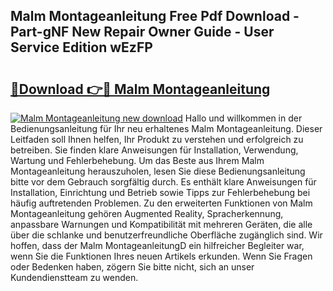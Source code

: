## Malm Montageanleitung Free Pdf Download - Part-gNF New Repair Owner Guide - User Service Edition wEzFP

# <h2><a href="http://df6m6y.blite.top/?on=Malm+Montageanleitung">🔗Download 👉🔴 Malm Montageanleitung</a></h2>

[![Malm Montageanleitung new download](https://i.imgur.com/lujVjoI.png)](http://df6m6y.blite.top/?on=Malm+Montageanleitung)
Hallo und willkommen in der Bedienungsanleitung für Ihr neu erhaltenes Malm Montageanleitung. Dieser Leitfaden soll Ihnen helfen, Ihr Produkt zu verstehen und erfolgreich zu betreiben. Sie finden klare Anweisungen für Installation, Verwendung, Wartung und Fehlerbehebung. Um das Beste aus Ihrem Malm Montageanleitung herauszuholen, lesen Sie diese Bedienungsanleitung bitte vor dem Gebrauch sorgfältig durch. Es enthält klare Anweisungen für Installation, Einrichtung und Betrieb sowie Tipps zur Fehlerbehebung bei häufig auftretenden Problemen. Zu den erweiterten Funktionen von Malm Montageanleitung gehören Augmented Reality, Spracherkennung, anpassbare Warnungen und Kompatibilität mit mehreren Geräten, die alle über die schlanke und benutzerfreundliche Oberfläche zugänglich sind. Wir hoffen, dass der Malm MontageanleitungD ein hilfreicher Begleiter war, wenn Sie die Funktionen Ihres neuen Artikels erkunden. Wenn Sie Fragen oder Bedenken haben, zögern Sie bitte nicht, sich an unser Kundendienstteam zu wenden.
